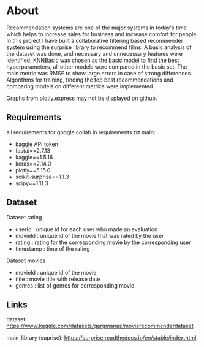# About
Recommendation systems are one of the major systems in today's time which helps to increase sales for business and increase comfort for people. In this project I have built a collaborative filtering based recommender system using the surprise library to recommend films. A basic analysis of the dataset was done, and necessary and unnecessary features were identified. KNNBasic was chosen as the basic model to find the best hyperparameters, all other models were compared in the basic set. The main metric was RMSE to show large errors in case of strong differences. Algorithms for training, finding the top best recommendations and comparing models on different metrics were implemented.

Graphs from plotly.express may not be displayed on github.

## Requirements
all requirements for google collab in requirements.txt 
main:
- kaggle API token
- fastai==2.7.13
- kaggle==1.5.16
- keras==2.14.0
- plotly==5.15.0
- scikit-surprise==1.1.3
- scipy==1.11.3

## Dataset
Dataset rating
- userId : unique id for each user who made an evaluation
- movieId : unique id of the movie that was rated by the user
- rating : rating for the corresponding movie by the corresponding user
- timestamp : time of the rating

Dataset movies
- movieId :  unique id of the movie
- title : movie title with release date
- genres : list of genres for corresponding movie

## Links
dataset: https://www.kaggle.com/datasets/gargmanas/movierecommenderdataset

main_library (suprise): https://surprise.readthedocs.io/en/stable/index.html
